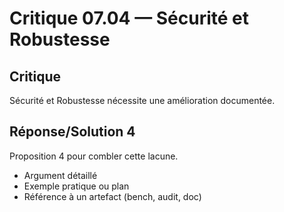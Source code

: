 # Critique 07.04 — Sécurité et Robustesse

## Critique
Sécurité et Robustesse nécessite une amélioration documentée.

## Réponse/Solution 4
Proposition 4 pour combler cette lacune.

- Argument détaillé
- Exemple pratique ou plan
- Référence à un artefact (bench, audit, doc)
